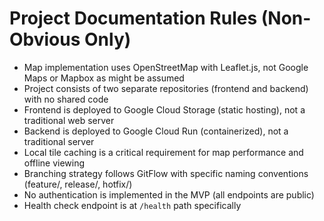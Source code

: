 # Project Documentation Rules (Non-Obvious Only)

- Map implementation uses OpenStreetMap with Leaflet.js, not Google Maps or Mapbox as might be assumed
- Project consists of two separate repositories (frontend and backend) with no shared code
- Frontend is deployed to Google Cloud Storage (static hosting), not a traditional web server
- Backend is deployed to Google Cloud Run (containerized), not a traditional server
- Local tile caching is a critical requirement for map performance and offline viewing
- Branching strategy follows GitFlow with specific naming conventions (feature/, release/, hotfix/)
- No authentication is implemented in the MVP (all endpoints are public)
- Health check endpoint is at `/health` path specifically